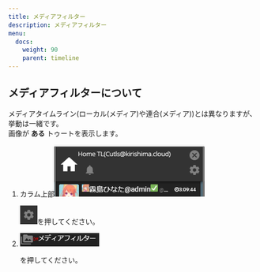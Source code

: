 ```yaml
---
title: メディアフィルター
description: メディアフィルター
menu:
  docs:
    weight: 90
    parent: timeline
---
```


## メディアフィルターについて

メディアタイムライン\(ローカル\(メディア\)や連合\(メディア\)\)とは異なりますが、挙動は一緒です。  
画像が **ある** トゥートを表示します。

1. カラム上部![timeline4](https://raw.githubusercontent.com/cutls/TheDeskDocs/master/media/timeline4.png)  

   ![timeline8](https://raw.githubusercontent.com/cutls/TheDeskDocs/master/media/timeline8.png)を押してください。

2. ![timeline20](https://raw.githubusercontent.com/cutls/TheDeskDocs/master/media/timeline20.png)  

   を押してください。

